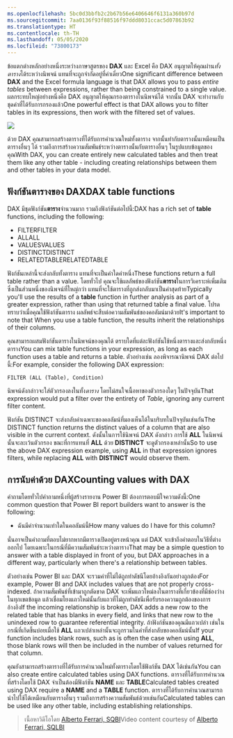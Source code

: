 ```yaml
---
ms.openlocfilehash: 5bc0d3bbfb2c2b67b56e6406646f6131a360b97d
ms.sourcegitcommit: 7aa0136f93f88516f97ddd8031ccac5d07863b92
ms.translationtype: HT
ms.contentlocale: th-TH
ms.lasthandoff: 05/05/2020
ms.locfileid: "73800173"
---
```

<span data-ttu-id="8fceb-101">ข้อแตกต่างหลักอย่างหนึ่งระหว่างภาษาสูตรของ **DAX** และ Excel คือ DAX อนุญาตให้คุณผ่าน*ทั้งตาราง*ได้ระหว่างนิพจน์ แทนที่จะถูกจำกัดอยู่ที่ค่าเดี่ยว</span><span class="sxs-lookup"><span data-stu-id="8fceb-101">One significant difference between **DAX** and the Excel formula language is that DAX allows you to pass *entire tables* between expressions, rather than being constrained to a single value.</span></span> <span data-ttu-id="8fceb-102">ผลกระทบใหญ่อย่างหนึ่งคือ DAX อนุญาตให้คุณกรองตารางในนิพจน์ได้ จากนั้น DAX จะทำงานกับชุดค่าที่ได้รับการกรองแล้ว</span><span class="sxs-lookup"><span data-stu-id="8fceb-102">One powerful effect is that DAX allows you to filter tables in its expressions, then work with the filtered set of values.</span></span>

![](media/7-6-dax-tables-and-filtering/dax-tables-filtering_1.png)

<span data-ttu-id="8fceb-103">ด้วย DAX คุณสามารถสร้างตารางที่ได้รับการคำนวณใหม่ทั้งตาราง จากนั้นทำกับตารางนั้นเหมือนเป็นตารางอื่นๆ ได้ รวมถึงการสร้างความสัมพันธ์ระหว่างตารางนั้นกับตารางอื่นๆ ในรูปแบบข้อมูลของคุณ</span><span class="sxs-lookup"><span data-stu-id="8fceb-103">With DAX, you can create entirely new calculated tables and then treat them like any other table - including creating relationships between them and other tables in your data model.</span></span>

## <a name="dax-table-functions"></a><span data-ttu-id="8fceb-104">ฟังก์ชันตารางของ DAX</span><span class="sxs-lookup"><span data-stu-id="8fceb-104">DAX table functions</span></span>
<span data-ttu-id="8fceb-105">DAX มีชุดฟังก์ชัน**ตาราง**จำนวนมาก รวมถึงฟังก์ชันต่อไปนี้:</span><span class="sxs-lookup"><span data-stu-id="8fceb-105">DAX has a rich set of **table** functions, including the following:</span></span>

* <span data-ttu-id="8fceb-106">FILTER</span><span class="sxs-lookup"><span data-stu-id="8fceb-106">FILTER</span></span>
* <span data-ttu-id="8fceb-107">ALL</span><span class="sxs-lookup"><span data-stu-id="8fceb-107">ALL</span></span>
* <span data-ttu-id="8fceb-108">VALUES</span><span class="sxs-lookup"><span data-stu-id="8fceb-108">VALUES</span></span>
* <span data-ttu-id="8fceb-109">DISTINCT</span><span class="sxs-lookup"><span data-stu-id="8fceb-109">DISTINCT</span></span>
* <span data-ttu-id="8fceb-110">RELATEDTABLE</span><span class="sxs-lookup"><span data-stu-id="8fceb-110">RELATEDTABLE</span></span>

<span data-ttu-id="8fceb-111">ฟังก์ชันเหล่านี้จะส่งกลับทั้งตาราง แทนที่จะเป็นค่าใดค่าหนึ่ง</span><span class="sxs-lookup"><span data-stu-id="8fceb-111">These functions return a full table rather than a value.</span></span> <span data-ttu-id="8fceb-112">โดยทั่วไป คุณจะใช้ผลลัพธ์ของฟังก์ชัน**ตาราง**ในการวิเคราะห์เพิ่มเติมซึ่งเป็นส่วนหนึ่งของนิพจน์ที่ใหญ่กว่า แทนที่จะใช้ตารางที่ถูกส่งกลับมาเป็นค่าสุดท้าย</span><span class="sxs-lookup"><span data-stu-id="8fceb-112">Typically you'll use the results of a **table** function in further analysis as part of a greater expression, rather than using that returned table a final value.</span></span> <span data-ttu-id="8fceb-113">โปรดทราบว่าเมื่อคุณใช้ฟังก์ชันตาราง ผลลัพธ์จะสืบต่อความสัมพันธ์ของคอลัมน์มาด้วย</span><span class="sxs-lookup"><span data-stu-id="8fceb-113">It's important to note that When you use a table function, the results inherit the relationships of their columns.</span></span>

<span data-ttu-id="8fceb-114">คุณสามารถผสมฟังก์ชันตารางในนิพจน์ของคุณได้ ตราบใดที่แต่ละฟังก์ชันใช้หนึ่งตารางและส่งกลับหนึ่งตาราง</span><span class="sxs-lookup"><span data-stu-id="8fceb-114">You can mix table functions in your expression, as long as each function uses a table and returns a table.</span></span> <span data-ttu-id="8fceb-115">ตัวอย่างเช่น ลองพิจารณานิพจน์ DAX ต่อไปนี้:</span><span class="sxs-lookup"><span data-stu-id="8fceb-115">For example, consider the following DAX expression:</span></span>

    FILTER (ALL (Table), Condition)

<span data-ttu-id="8fceb-116">นิพจน์ดังกล่าวจะใส่ตัวกรองลงในทั้ง*ตาราง* โดยไม่สนใจเนื้อหาของตัวกรองใดๆ ในปัจจุบัน</span><span class="sxs-lookup"><span data-stu-id="8fceb-116">That expression would put a filter over the entirety of *Table*, ignoring any current filter content.</span></span>

<span data-ttu-id="8fceb-117">ฟังก์ชัน DISTINCT จะส่งกลับค่าเฉพาะของคอลัมน์ที่มองเห็นได้ในบริบทในปัจจุบันเช่นกัน</span><span class="sxs-lookup"><span data-stu-id="8fceb-117">The DISTINCT function returns the distinct values of a column that are also visible in the current context.</span></span> <span data-ttu-id="8fceb-118">ดังนั้นในการใช้นิพจน์ DAX ดังกล่าว การใช้ **ALL** ในนิพจน์นั้นจะละเว้นตัวกรอง ขณะที่การแทนที่ **ALL** ด้วย **DISTINCT** จะดูตัวกรองเหล่านั้น</span><span class="sxs-lookup"><span data-stu-id="8fceb-118">So to use the above DAX expression example, using **ALL** in that expression ignores filters, while replacing **ALL** with **DISTINCT** would observe them.</span></span>

## <a name="counting-values-with-dax"></a><span data-ttu-id="8fceb-119">การนับค่าด้วย DAX</span><span class="sxs-lookup"><span data-stu-id="8fceb-119">Counting values with DAX</span></span>
<span data-ttu-id="8fceb-120">คำถามโดยทั่วไปคำถามหนึ่งที่ผู้สร้างรายงาน Power BI ต้องการตอบมีใจความดังนี้:</span><span class="sxs-lookup"><span data-stu-id="8fceb-120">One common question that Power BI report builders want to answer is the following:</span></span>

* <span data-ttu-id="8fceb-121">ฉันมีค่าจำนวนเท่าใดในคอลัมน์นี้</span><span class="sxs-lookup"><span data-stu-id="8fceb-121">How many values do I have for this column?</span></span>

<span data-ttu-id="8fceb-122">นั่นอาจเป็นคำถามที่ตอบไม่ยากหากมีตารางเปิดอยู่ตรงหน้าคุณ แต่ DAX จะเข้าถึงคำตอบในวิธีที่ต่างออกไป โดยเฉพาะในกรณีที่มีความสัมพันธ์ระหว่างตาราง</span><span class="sxs-lookup"><span data-stu-id="8fceb-122">That may be a simple question to answer with a table displayed in front of you, but DAX approaches in a different way, particularly when there's a relationship between tables.</span></span>

<span data-ttu-id="8fceb-123">ตัวอย่างเช่น Power BI และ DAX จะรวมค่าที่ไม่ได้ถูกทำดัชนีโดยอ้างอิงกันอย่างถูกต้อง</span><span class="sxs-lookup"><span data-stu-id="8fceb-123">For example, Power BI and DAX includes values that are not properly cross-indexed.</span></span> <span data-ttu-id="8fceb-124">ถ้าความสัมพันธ์ที่เข้ามาถูกตัดขาด DAX จะเพิ่มแถวใหม่ลงในตารางที่เกี่ยวข้องที่มีช่องว่างในทุกเขตข้อมูล แล้วเชื่อมโยงแถวใหม่นั้นกับแถวที่ไม่ถูกทำดัชนีเพื่อรับรองความถูกต้องของการอ้างอิง</span><span class="sxs-lookup"><span data-stu-id="8fceb-124">If the incoming relationship is broken, DAX adds a new row to the related table that has blanks in every field, and links that new row to the unindexed row to guarantee referential integrity.</span></span> <span data-ttu-id="8fceb-125">ถ้าฟังก์ชันของคุณมีแถวเปล่า เช่นในกรณีที่เกิดขึ้นบ่อยเมื่อใช้ **ALL** แถวเปล่าเหล่านั้นจะถูกรวมในค่าที่ส่งกลับของคอลัมน์นั้น</span><span class="sxs-lookup"><span data-stu-id="8fceb-125">If your function includes blank rows, such as is often the case when using **ALL**, those blank rows will then be included in the number of values returned for that column.</span></span>

<span data-ttu-id="8fceb-126">คุณยังสามารถสร้างตารางที่ได้รับการคำนวณใหม่ทั้งตารางโดยใช้ฟังก์ชัน DAX ได้เช่นกัน</span><span class="sxs-lookup"><span data-stu-id="8fceb-126">You can also create entire calculated tables using DAX functions.</span></span> <span data-ttu-id="8fceb-127">ตารางที่ได้รับการคำนวณที่สร้างโดยใช้ DAX จำเป็นต้องมีฟังก์ชัน **NAME** และ **TABLE**</span><span class="sxs-lookup"><span data-stu-id="8fceb-127">Calculated tables created using DAX require a **NAME** and a **TABLE** function.</span></span> <span data-ttu-id="8fceb-128">ตารางที่ได้รับการคำนวณสามารถนำไปใช้ได้เหมือนกับตารางอื่นๆ รวมถึงการสร้างความสัมพันธ์ด้วยเช่นกัน</span><span class="sxs-lookup"><span data-stu-id="8fceb-128">Calculated tables can be used like any other table, including establishing relationships.</span></span>

> <span data-ttu-id="8fceb-129">เนื้อหาวิดีโอโดย [Alberto Ferrari, SQBI](https://www.sqlbi.com/learning-dax)</span><span class="sxs-lookup"><span data-stu-id="8fceb-129">Video content courtesy of [Alberto Ferrari, SQLBI](https://www.sqlbi.com/learning-dax)</span></span>
> 
> 

